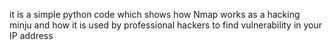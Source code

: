 it is a simple python code  which shows how  Nmap works as a hacking minju and how it is used by professional hackers to find vulnerability in your IP address
